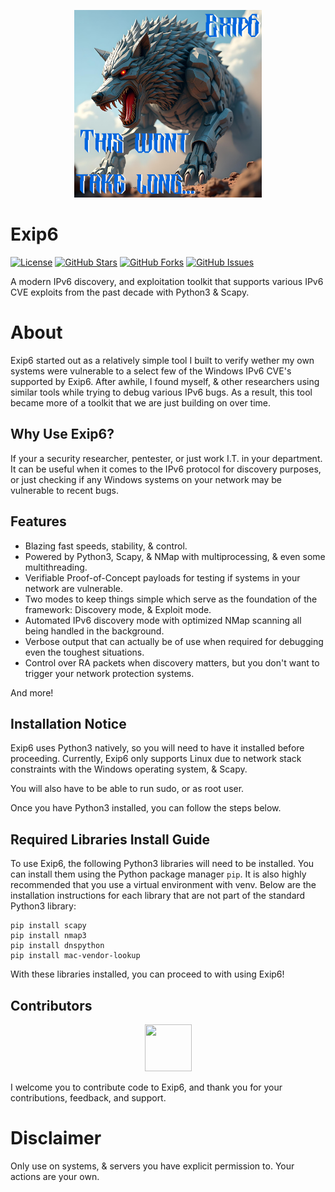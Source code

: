 <p align="center">
  <img src="/logo/logo.jpg" alt="Exip6 Logo" width="300">
</p>

# Exip6

[![License](https://img.shields.io/badge/License-GPL%203.0%20with%20AGPL%203.0-blue.svg)](LICENSE)
[![GitHub Stars](https://img.shields.io/github/stars/Th3Tr1ckst3r/Exip6)](https://github.com/Th3Tr1ckst3r/Exip6/stargazers)
[![GitHub Forks](https://img.shields.io/github/forks/Th3Tr1ckst3r/Exip6)](https://github.com/Th3Tr1ckst3r/Exip6/network/members)
[![GitHub Issues](https://img.shields.io/github/issues/Th3Tr1ckst3r/Exip6)](https://github.com/Th3Tr1ckst3r/Exip6/issues)

A modern IPv6 discovery, and exploitation toolkit that supports various IPv6 CVE exploits from
the past decade with Python3 & Scapy.

# About
Exip6 started out as a relatively simple tool I built to verify wether my own systems were vulnerable
to a select few of the Windows IPv6 CVE's supported by Exip6. After awhile, I found myself, & 
other researchers using similar tools while trying to debug various IPv6 bugs. As a result, 
this tool became more of a toolkit that we are just building on over time.

## Why Use Exip6?
If your a security researcher, pentester, or just work I.T. in your department. It can be useful when it
comes to the IPv6 protocol for discovery purposes, or just checking if any Windows systems on your network may be vulnerable
to recent bugs.

## Features

- Blazing fast speeds, stability, & control.
- Powered by Python3, Scapy, & NMap with multiprocessing, & even some multithreading.
- Verifiable Proof-of-Concept payloads for testing if systems in your network are vulnerable.
- Two modes to keep things simple which serve as the foundation of the framework: Discovery mode, & Exploit mode.
- Automated IPv6 discovery mode with optimized NMap scanning all being handled in the background.
- Verbose output that can actually be of use when required for debugging even the toughest situations.
- Control over RA packets when discovery matters, but you don't want to trigger your network protection systems.

And more!

## Installation Notice

Exip6 uses Python3 natively, so you will need to have it installed before proceeding. Currently,
Exip6 only supports Linux due to network stack constraints with the Windows operating system, & Scapy.

You will also have to be able to run sudo, or as root user.

Once you have Python3 installed, you can follow the steps below.

## Required Libraries Install Guide

To use Exip6, the following Python3 libraries will need to be installed. You can install them using the Python package manager `pip`.
It is also highly recommended that you use a virtual environment with venv.
Below are the installation instructions for each library that are not part of the standard Python3 library:

```
pip install scapy
pip install nmap3
pip install dnspython
pip install mac-vendor-lookup
```

With these libraries installed, you can proceed to with using Exip6!

<a name="Contributors"></a>
## Contributors

<p align="center">
    <a href="https://github.com/Th3Tr1ckst3r"><img src="https://avatars.githubusercontent.com/u/21149460?v=4" width=75 height=75></a>
</p>

I welcome you to contribute code to Exip6, and thank you for your contributions, feedback, and support.

# Disclaimer
Only use on systems, & servers you have explicit permission to. Your actions are your own.
